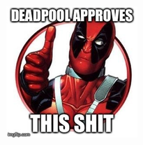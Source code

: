 ![alt text](https://github.com/RU09342/lab-2-blinking-leds-TruFord/blob/master/New%20folder/Charmander/New%20folder/Funny-Deadpool-Meme-Deadpool-Approves-This-Shit.jpg)
